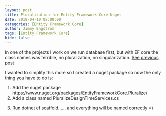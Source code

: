 ```yaml
---
layout: post
title: Pluralization for Entity Framework Core Nuget
date: 2018-04-10 08:00:00
categories: [Entity Framework Core]
author: Jimmy Engström
tags: [Entity Framework Core]
hide: false
---
```


In one of the projects I work on we run database first, but with EF core the class names was terrible, no pluralization, no singularization.
[See previous post](www.apeoholic.se/entity%20framework%20core/2018/01/04/Pluralisation-for-EF-core.html)

I wanted to simplify this more so I created a nuget package so now the only thing you have to do is:
1. Add the nuget package https://www.nuget.org/packages/EntityFrameworkCore.Pluralize/  
2. Add a class named PluralizeDesignTimeServices.cs
<script src="https://gist.github.com/Apeoholic/bda9c9b1815321ff99d173ca0b99cebf.js"></script>
3. Run dotnet ef scaffold...... and everything will be named correctly =)  
